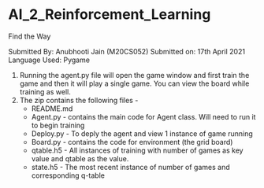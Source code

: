 # AI_2_Reinforcement_Learning
Find the Way

Submitted By: Anubhooti Jain (M20CS052)
Submitted on: 17th April 2021
Language Used: Pygame

1. Running the agent.py file will open the game window and first train the game and then it will play a single game. You can view the board while training as well.
2. The zip contains the following files -
    - README.md
    - Agent.py - contains the main code for Agent class. Will need to run it to begin training 
    - Deploy.py - To deply the agent and view 1 instance of game running 
    - Board.py - contains the code for environment (the grid board)
    - qtable.h5 - All instances of training with number of games as key value and qtable as the value. 
    - state.h5 - The most recent instance of number of games and corresponding q-table



